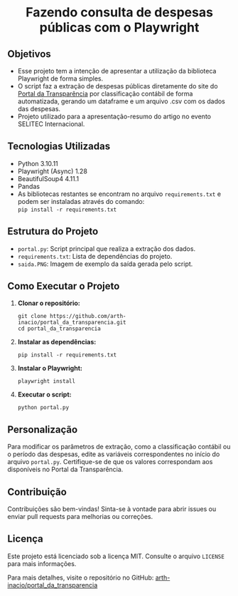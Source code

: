 
   <h1 align="center">Fazendo consulta de despesas públicas com o Playwright</h1>
   
   <h2 align="left">Objetivos</h2>
   <ul>
       <li>Esse projeto tem a intenção de apresentar a utilização da biblioteca Playwright de forma simples.</li>
       <li>O script faz a extração de despesas públicas diretamente do site do <a href="https://portaldatransparencia.gov.br/" target="_blank">Portal da Transparência</a> por classificação contábil de forma automatizada, gerando um dataframe e um arquivo .csv com os dados das despesas.</li>
       <li>Projeto utilizado para a apresentação-resumo do artigo no evento SELITEC Internacional.</li>
   </ul>
   
   <h2 align="left">Tecnologias Utilizadas</h2>
   <ul>
       <li>Python 3.10.11</li>
       <li>Playwright (Async) 1.28</li>
       <li>BeautifulSoup4 4.11.1</li>
       <li>Pandas</li>
       <li>As bibliotecas restantes se encontram no arquivo <code>requirements.txt</code> e podem ser instaladas através do comando:<br>
           <code>pip install -r requirements.txt</code>
       </li>
   </ul>
   
   <h2 align="left">Estrutura do Projeto</h2>
   <ul>
       <li><code>portal.py</code>: Script principal que realiza a extração dos dados.</li>
       <li><code>requirements.txt</code>: Lista de dependências do projeto.</li>
       <li><code>saida.PNG</code>: Imagem de exemplo da saída gerada pelo script.</li>
   </ul>
   
   <h2 align="left">Como Executar o Projeto</h2>
   <ol>
       <li><strong>Clonar o repositório:</strong>
           <pre><code>git clone https://github.com/arth-inacio/portal_da_transparencia.git
cd portal_da_transparencia</code></pre>
        </li>
        <li><strong>Instalar as dependências:</strong>
            <pre><code>pip install -r requirements.txt</code></pre>
        </li>
        <li><strong>Instalar o Playwright:</strong>
            <pre><code>playwright install</code></pre>
        </li>
        <li><strong>Executar o script:</strong>
            <pre><code>python portal.py</code></pre>
        </li>
    </ol>
    
   <h2 align="left">Personalização</h2>
   <p>Para modificar os parâmetros de extração, como a classificação contábil ou o período das despesas, edite as variáveis correspondentes no início do arquivo <code>portal.py</code>. Certifique-se de que os valores correspondam aos disponíveis no Portal da Transparência.</p>
   
   <h2 align="left">Contribuição</h2>
   <p>Contribuições são bem-vindas! Sinta-se à vontade para abrir issues ou enviar pull requests para melhorias ou correções.</p>
   
   <h2 align="left">Licença</h2>
   <p>Este projeto está licenciado sob a licença MIT. Consulte o arquivo <code>LICENSE</code> para mais informações.</p>
   
   <p>Para mais detalhes, visite o repositório no GitHub: <a href="https://github.com/arth-inacio/portal_da_transparencia" target="_blank">arth-inacio/portal_da_transparencia</a></p>
